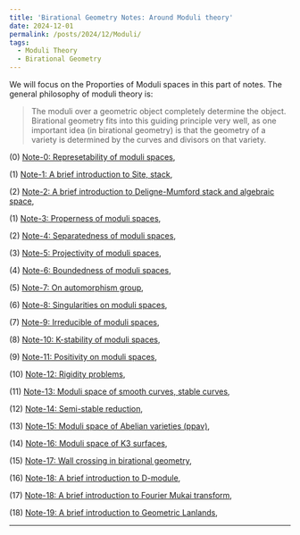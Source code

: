 ```yaml
---
title: 'Birational Geometry Notes: Around Moduli theory'
date: 2024-12-01
permalink: /posts/2024/12/Moduli/
tags:
  - Moduli Theory
  - Birational Geometry
---
```


We will focus on the Proporties of Moduli spaces in this part of notes. The general philosophy of moduli theory is: 
> The moduli over a geometric object completely determine the object. Birational geometry fits into this guiding principle very well, as one important idea (in birational geometry) is that the geometry of a variety is determined by the curves and divisors on that variety.



(0) [Note-0: Represetability of moduli spaces](https://yilimath.github.io/files/Moduli/RepresentableModuli.pdf),

(1) [Note-1: A brief introduction to Site, stack](),

(2) [Note-2: A brief introduction to Deligne-Mumford stack and algebraic space](), 

(1) [Note-3: Properness of moduli spaces](https://yilimath.github.io/files/Moduli/ProperModuli.pdf),

(2) [Note-4: Separatedness of moduli spaces](https://yilimath.github.io/files/Moduli/SeparatModuli.pdf),

(3) [Note-5: Projectivity of moduli spaces](https://yilimath.github.io/files/Moduli/ProjectiveModuli.pdf),

(4) [Note-6: Boundedness of moduli spaces](https://yilimath.github.io/files/Moduli/BoundednessModuli.pdf),

(5) [Note-7: On automorphism group](https://yilimath.github.io/files/Moduli/AutGroup.pdf),

(6) [Note-8: Singularities on moduli spaces](https://yilimath.github.io/files/Moduli/PositiveModuli.pdf),

(7) [Note-9: Irreducible of moduli spaces](https://yilimath.github.io/files/Moduli/IrreducibleModuli.pdf),

(8) [Note-10: K-stability of moduli spaces](https://yilimath.github.io/files/Moduli/Kstable.pdf),

(9) [Note-11: Positivity on moduli spaces](),

(10) [Note-12: Rigidity problems](),

(11) [Note-13: Moduli space of smooth curves, stable curves](https://yilimath.github.io/files/Moduli/ModuliCurve.pdf),

(12) [Note-14: Semi-stable reduction](),

(13) [Note-15: Moduli space of Abelian varieties (ppav)](https://yilimath.github.io/files/Moduli/ModuliAbelian.pdf),

(14) [Note-16: Moduli space of K3 surfaces](https://yilimath.github.io/files/Moduli/ModuliK3.pdf),

(15) [Note-17: Wall crossing in birational geometry](),

(16) [Note-18: A brief introduction to D-module](),

(17) [Note-18: A brief introduction to Fourier Mukai transform](),

(18) [Note-19: A brief introduction to Geometric Lanlands](),

---

